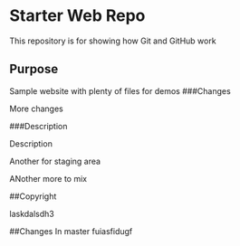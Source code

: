 # Starter Web Repo

This repository is for showing how Git and GitHub work

## Purpose

Sample website with plenty of files for demos
###Changes

More changes

###Description

Description

Another for staging area

ANother more to mix

##Copyright

laskdalsdh3

##Changes In master
fuiasfidugf